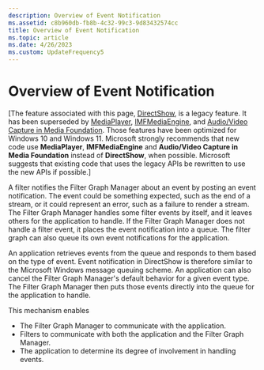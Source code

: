 ```yaml
---
description: Overview of Event Notification
ms.assetid: c8b960db-fb8b-4c32-99c3-9d83432574cc
title: Overview of Event Notification
ms.topic: article
ms.date: 4/26/2023
ms.custom: UpdateFrequency5
---
```


# Overview of Event Notification

\[The feature associated with this page, [DirectShow](/windows/win32/directshow/directshow), is a legacy feature. It has been superseded by [MediaPlayer](/uwp/api/Windows.Media.Playback.MediaPlayer), [IMFMediaEngine](/windows/win32/api/mfmediaengine/nn-mfmediaengine-imfmediaengine), and [Audio/Video Capture in Media Foundation](windows/win32/medfound/audio-video-capture-in-media-foundation). Those features have been optimized for Windows 10 and Windows 11. Microsoft strongly recommends that new code use **MediaPlayer**, **IMFMediaEngine** and **Audio/Video Capture in Media Foundation** instead of **DirectShow**, when possible. Microsoft suggests that existing code that uses the legacy APIs be rewritten to use the new APIs if possible.\]

A filter notifies the Filter Graph Manager about an event by posting an event notification. The event could be something expected, such as the end of a stream, or it could represent an error, such as a failure to render a stream. The Filter Graph Manager handles some filter events by itself, and it leaves others for the application to handle. If the Filter Graph Manager does not handle a filter event, it places the event notification into a queue. The filter graph can also queue its own event notifications for the application.

An application retrieves events from the queue and responds to them based on the type of event. Event notification in DirectShow is therefore similar to the Microsoft Windows message queuing scheme. An application can also cancel the Filter Graph Manager's default behavior for a given event type. The Filter Graph Manager then puts those events directly into the queue for the application to handle.

This mechanism enables

-   The Filter Graph Manager to communicate with the application.
-   Filters to communicate with both the application and the Filter Graph Manager.
-   The application to determine its degree of involvement in handling events.

 

 



